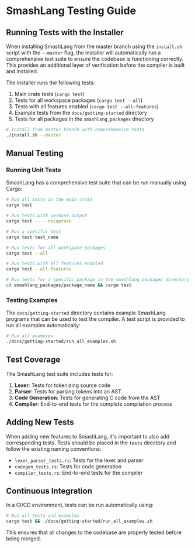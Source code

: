 # SmashLang Testing Guide

## Running Tests with the Installer

When installing SmashLang from the master branch using the `install.sh` script with the `--master` flag, the installer will automatically run a comprehensive test suite to ensure the codebase is functioning correctly. This provides an additional layer of verification before the compiler is built and installed.

The installer runs the following tests:

1. Main crate tests (`cargo test`)
2. Tests for all workspace packages (`cargo test --all`)
3. Tests with all features enabled (`cargo test --all-features`)
4. Example tests from the `docs/getting-started` directory
5. Tests for all packages in the `smashlang_packages` directory

```bash
# Install from master branch with comprehensive tests
./install.sh --master
```

## Manual Testing

### Running Unit Tests

SmashLang has a comprehensive test suite that can be run manually using Cargo:

```bash
# Run all tests in the main crate
cargo test

# Run tests with verbose output
cargo test -- --nocapture

# Run a specific test
cargo test test_name

# Run tests for all workspace packages
cargo test --all

# Run tests with all features enabled
cargo test --all-features

# Run tests for a specific package in the smashlang_packages directory
cd smashlang_packages/package_name && cargo test
```

### Testing Examples

The `docs/getting-started` directory contains example SmashLang programs that can be used to test the compiler. A test script is provided to run all examples automatically:

```bash
# Run all examples
./docs/getting-started/run_all_examples.sh
```

## Test Coverage

The SmashLang test suite includes tests for:

1. **Lexer**: Tests for tokenizing source code
2. **Parser**: Tests for parsing tokens into an AST
3. **Code Generation**: Tests for generating C code from the AST
4. **Compiler**: End-to-end tests for the complete compilation process

## Adding New Tests

When adding new features to SmashLang, it's important to also add corresponding tests. Tests should be placed in the `tests` directory and follow the existing naming conventions:

- `lexer_parser_tests.rs`: Tests for the lexer and parser
- `codegen_tests.rs`: Tests for code generation
- `compiler_tests.rs`: End-to-end tests for the compiler

## Continuous Integration

In a CI/CD environment, tests can be run automatically using:

```bash
# Run all tests and examples
cargo test && ./docs/getting-started/run_all_examples.sh
```

This ensures that all changes to the codebase are properly tested before being merged.
